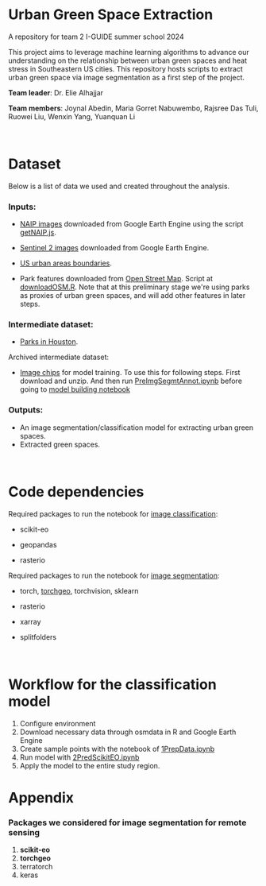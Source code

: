 # Urban Green Space Extraction
A repository for team 2 I-GUIDE summer school 2024

This project aims to leverage machine learning algorithms to advance our understanding on the relationship between urban green spaces and heat stress in Southeastern US cities. This repository hosts scripts to extract urban green space via image segmentation as a first step of the project.

<b>Team leader</b>: Dr. Elie Alhajjar

<b>Team members</b>: Joynal Abedin, Maria Gorret Nabuwembo, Rajsree Das Tuli, Ruowei Liu, Wenxin Yang, Yuanquan Li


<br>

# Dataset

Below is a list of data we used and created throughout the analysis.

### Inputs:

- [NAIP images](https://naip-usdaonline.hub.arcgis.com/) downloaded from Google Earth Engine using the script [getNAIP.js](https://github.com/wxyang007/UGS_iguide2024/tree/main/script/getNAIP.js).

- [Sentinel 2 images](https://developers.google.com/earth-engine/datasets/catalog/COPERNICUS_S2_SR_HARMONIZED) downloaded from Google Earth Engine.

- [US urban areas boundaries](https://www.census.gov/geographies/mapping-files/time-series/geo/cartographic-boundary.2020.html#list-tab-1883739534).

- Park features downloaded from [Open Street Map](https://www.openstreetmap.org/#map=17/43.590710/3.922770). Script at [downloadOSM.R](https://github.com/wxyang007/UGS_iguide2024/tree/main/script/downloadOSM.R). Note that at this preliminary stage we're using parks as proxies of urban green spaces, and will add other features in later steps.

### Intermediate dataset:

- [Parks in Houston](https://drive.google.com/file/d/1m8Y9kb1TzsZfu30RCvkxngxhCDE9DA7Q/view?usp=drive_link).


Archived intermediate dataset:

- [Image chips](https://drive.google.com/file/d/1o4wPPQPcqJkxTHTmy_ngyu-nRxjUHxeu/view?usp=sharing) for model training. To use this for following steps. First download and unzip. And then run [PreImgSegmtAnnot.ipynb](https://github.com/wxyang007/UGS_iguide2024/tree/main/script/1PrepImgSegmtAnnot.ipynb) before going to [model building notebook](https://github.com/wxyang007/UGS_iguide2024/tree/main/script/2TorchGeo.ipynb)

### Outputs:
- An image segmentation/classification model for extracting urban green spaces.
- Extracted green spaces.


<br>


# Code dependencies

Required packages to run the notebook for [image classification](https://github.com/wxyang007/UGS_iguide2024/blob/main/script/2PredScikitEO.ipynb):

- scikit-eo

- geopandas

- rasterio


Required packages to run the notebook for [image segmentation](https://github.com/wxyang007/UGS_iguide2024/blob/main/script/archive/2TorchGeo.ipynb):

- torch, [torchgeo](https://github.com/microsoft/torchgeo/tree/main), torchvision, sklearn

- rasterio

- xarray

- splitfolders


<br>

# Workflow for the classification model

1. Configure environment
2. Download necessary data through osmdata in R and Google Earth Engine
3. Create sample points with the notebook of [1PrepData.ipynb](https://github.com/wxyang007/UGS_iguide2024/blob/main/script/1PrepData.ipynb)
4. Run model with [2PredScikitEO.ipynb](https://github.com/wxyang007/UGS_iguide2024/blob/main/script/2PredScikitEO.ipynb)
5. Apply the model to the entire study region.


# Appendix
### Packages we considered for image segmentation for remote sensing
1. <b>scikit-eo</b>
2. <b>torchgeo</b>
3. terratorch
4. keras
